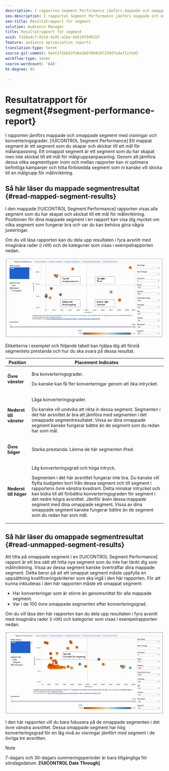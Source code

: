 ```yaml
---
description: I rapporten Segment Performance jämförs mappade och omappade segment med visningar och konverteringsgrader. Ett mappat segment är ett segment som du skapar och skickar till ett mål för målanpassning. Ett omappat segment är ett segment som du har skapat men inte skickat till ett mål för målgruppsanpassning. Genom att jämföra dessa olika segmenttyper inom och mellan rapporter kan ni optimera befintliga kampanjer och hitta förbisedda segment som ni kanske vill skicka till en målgrupp för målinriktning.
seo-description: I rapporten Segment Performance jämförs mappade och omappade segment med visningar och konverteringsgrader. Ett mappat segment är ett segment som du skapar och skickar till ett mål för målanpassning. Ett omappat segment är ett segment som du har skapat men inte skickat till ett mål för målgruppsanpassning. Genom att jämföra dessa olika segmenttyper inom och mellan rapporter kan ni optimera befintliga kampanjer och hitta förbisedda segment som ni kanske vill skicka till en målgrupp för målinriktning.
seo-title: Resultatrapport för segment
solution: Audience Manager
title: Resultatrapport för segment
uuid: 5156a4c7-831d-4a95-a1be-eb516f0d91b7
feature: audience optimization reports
translation-type: tm+mt
source-git-commit: 9e4f2f26b83fe6e5b6f669107239d7edaf11fed3
workflow-type: tm+mt
source-wordcount: '643'
ht-degree: 0%

---
```



# Resultatrapport för segment{#segment-performance-report}

I rapporten jämförs mappade och omappade segment med visningar och konverteringsgrader. [!UICONTROL Segment Performance] Ett mappat segment är ett segment som du skapar och skickar till ett mål för målanpassning. Ett omappat segment är ett segment som du har skapat men inte skickat till ett mål för målgruppsanpassning. Genom att jämföra dessa olika segmenttyper inom och mellan rapporter kan ni optimera befintliga kampanjer och hitta förbisedda segment som ni kanske vill skicka till en målgrupp för målinriktning.

## Så här läser du mappade segmentresultat {#read-mapped-segment-results}

I den mappade [!UICONTROL Segment Performance] rapporten visas alla segment som du har skapat och skickat till ett mål för målinriktning. Positionen för dina mappade segment i en rapport kan visa dig mycket om vilka segment som fungerar bra och var du kan behöva göra några justeringar.

Om du vill läsa rapporten kan du dela upp resultaten i fyra avsnitt med imaginära rader (i rött) och de kategorier som visas i exempelrapporten nedan.

![](assets/mapped-segment-performance.png)

Etiketterna i exemplet och följande tabell kan hjälpa dig att förstå segmentets prestanda och hur du ska svara på dessa resultat.

<table id="table_A29253B30DFA4CD7B3B7C320DE0BDEA4"> 
 <thead> 
  <tr> 
   <th colname="col1" class="entry"> Position </th> 
   <th colname="col2" class="entry"> Placement Indicates </th> 
  </tr> 
 </thead>
 <tbody> 
  <tr> 
   <td colname="col1"> <p> <b>Övre vänster</b> </p> </td> 
   <td colname="col2"> <p>Bra konverteringsgrader. </p> <p>Du kanske kan få fler konverteringar genom att öka intrycket. </p> </td> 
  </tr> 
  <tr> 
   <td colname="col1"> <p> <b>Nederst till vänster</b> </p> </td> 
   <td colname="col2"> <p>Låga konverteringsgrader. </p> <p>Du kanske vill undvika att rikta in dessa segment. Segmenten i det här avsnittet är bra att jämföra med segmenten i det omappade segmentresultatet. Vissa av dina omappade segment kanske fungerar bättre än de segment som du redan har som mål. </p> </td> 
  </tr> 
  <tr> 
   <td colname="col1"> <p> <b>Övre höger</b> </p> </td> 
   <td colname="col2"> <p>Starka prestanda. Lämna de här segmenten ifred. </p> </td> 
  </tr> 
  <tr> 
   <td colname="col1"> <p> <b>Nederst till höger</b> </p> </td> 
   <td colname="col2"> <p>Låg konverteringsgrad och höga intryck. </p> <p>Segmenten i det här avsnittet fungerar inte bra. Du kanske vill flytta budgeten bort från dessa segment och till segment i rapportens övre vänstra kvadrant. Detta minskar intrycket och kan bidra till att förbättra konverteringsgraden för segment i det nedre högra avsnittet. Jämför även dessa mappade segment med dina omappade segment. Vissa av dina omappade segment kanske fungerar bättre än de segment som du redan har som mål. </p> </td> 
  </tr> 
 </tbody> 
</table>

## Så här läser du omappade segmentresultat {#read-unmapped-segment-results}

Att titta på omappade segment i en [!UICONTROL Segment Performance] rapport är ett bra sätt att hitta nya segment som du inte har tänkt dig som målinriktning. Vissa av dessa segment kanske överträffar dina mappade segment. Detta beror på att ett omappat segment måste uppfylla en uppsättning kvalificeringskriterier som ska ingå i den här rapporten. För att kunna inkluderas i den här rapporten måste ett omappat segment:

* Har konverteringar som är större än genomsnittet för alla mappade segment.
* Var i de 100 övre omappade segmenten efter konverteringsgrad.

Om du vill läsa den här rapporten kan du dela upp resultaten i fyra avsnitt med imaginära rader (i rött) och kategorier som visas i exempelrapporten nedan.

![](assets/unmapped-segment-performance.png)

I den här rapporten vill du bara fokusera på de omappade segmenten i det övre vänstra avsnittet. Dessa omappade segment har hög konverteringsgrad för en låg nivå av visningar jämfört med segment i de övriga tre avsnitten.

>[!NOTE]
>
>7-dagars och 30-dagars summeringsperioder är bara tillgängliga för söndagsdatum. **[!UICONTROL Date Through]**
